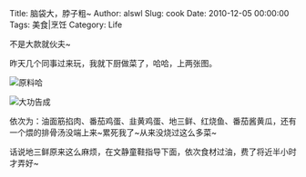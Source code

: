 Title: 脑袋大，脖子粗~
Author: alswl
Slug: cook
Date: 2010-12-05 00:00:00
Tags: 美食|烹饪
Category: Life

不是大款就伙夫~

昨天几个同事过来玩，我就下厨做菜了，哈哈，上两张图。

![原料哈](https://ohsolnxaa.qnssl.com/2010/12/cook1.jpg)

![大功告成](https://ohsolnxaa.qnssl.com/2010/12/cook2.jpg)

依次为：油面筋掐肉、番茄鸡蛋、韭黄鸡蛋、地三鲜、红烧鱼、番茄酱黄瓜，还有一个煨的排骨汤没端上来~累死我了~从来没烧过这么多菜~

话说地三鲜原来这么麻烦，在文静童鞋指导下面，依次食材过油，费了将近半小时才弄好~

